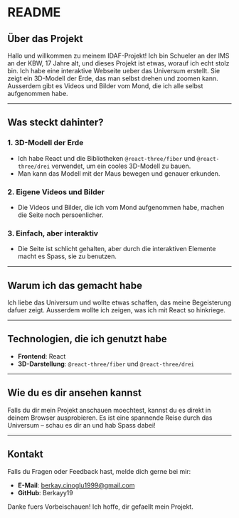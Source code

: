 # README

## Über das Projekt

Hallo und willkommen zu meinem IDAF-Projekt! Ich bin Schueler an der IMS an der KBW, 17 Jahre alt, und dieses Projekt ist etwas, worauf ich echt stolz bin. Ich habe eine interaktive Webseite ueber das Universum erstellt. Sie zeigt ein 3D-Modell der Erde, das man selbst drehen und zoomen kann. Ausserdem gibt es Videos und Bilder vom Mond, die ich alle selbst aufgenommen habe.

---

## Was steckt dahinter?

### 1. 3D-Modell der Erde

- Ich habe React und die Bibliotheken `@react-three/fiber` und `@react-three/drei` verwendet, um ein cooles 3D-Modell zu bauen.
- Man kann das Modell mit der Maus bewegen und genauer erkunden.

### 2. Eigene Videos und Bilder

- Die Videos und Bilder, die ich vom Mond aufgenommen habe, machen die Seite noch persoenlicher.

### 3. Einfach, aber interaktiv

- Die Seite ist schlicht gehalten, aber durch die interaktiven Elemente macht es Spass, sie zu benutzen.

---

## Warum ich das gemacht habe

Ich liebe das Universum und wollte etwas schaffen, das meine Begeisterung dafuer zeigt. Ausserdem wollte ich zeigen, was ich mit React so hinkriege.

---

## Technologien, die ich genutzt habe
- **Frontend**: React
- **3D-Darstellung**: `@react-three/fiber` und `@react-three/drei`

---

## Wie du es dir ansehen kannst

Falls du dir mein Projekt anschauen moechtest, kannst du es direkt in deinem Browser ausprobieren. Es ist eine spannende Reise durch das Universum – schau es dir an und hab Spass dabei!

---

## Kontakt

Falls du Fragen oder Feedback hast, melde dich gerne bei mir:
- **E-Mail**: berkay.cinoglu1999@gmail.com
- **GitHub**: Berkayy19

Danke fuers Vorbeischauen! Ich hoffe, dir gefaellt mein Projekt.
